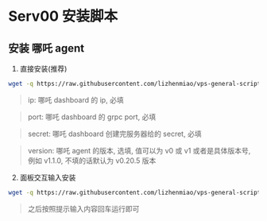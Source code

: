 # Serv00 安装脚本

## 安装 哪吒 agent
1. 直接安装(推荐)

```bash
wget -q https://raw.githubusercontent.com/lizhenmiao/vps-general-scripts/main/serv00/install_nezha.sh -o nezha.sh && chmod +x nezha.sh && ./nezha.sh install_agent ip port secret version
```
> ip: 哪吒 dashboard 的 ip, 必填

> port: 哪吒 dashboard 的 grpc port, 必填

> secret: 哪吒 dashboard 创建完服务器给的 secret, 必填

> version: 哪吒 agent 的版本, 选填, 值可以为 v0 或 v1 或者是具体版本号, 例如 v1.1.0, 不填的话默认为 v0.20.5 版本

2. 面板交互输入安装
```bash
wget -q https://raw.githubusercontent.com/lizhenmiao/vps-general-scripts/main/serv00/install_nezha.sh -o nezha.sh && chmod +x nezha.sh && ./nezha.sh install_agent
```

> 之后按照提示输入内容回车运行即可
